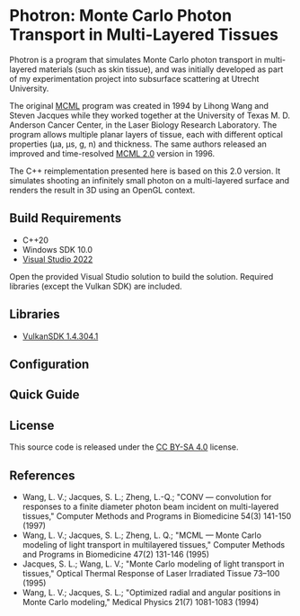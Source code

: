 # Photron: Monte Carlo Photon Transport in Multi-Layered Tissues

Photron is a program that simulates Monte Carlo photon transport in multi-layered materials (such as skin tissue), and was initially developed as part of my experimentation project into subsurface scattering at Utrecht University.

The original [MCML](https://omlc.org/software/mc/mcml/index.html) program was created in 1994 by Lihong Wang and Steven Jacques while they worked together at the University of Texas M. D. Anderson Cancer Center, in the Laser Biology Research Laboratory. The program allows multiple planar layers of tissue, each with different optical properties (μa, μs, g, n) and thickness. The same authors released an improved and time-resolved [MCML 2.0](https://github.com/lhvwang/MCML) version in 1996.

The C++ reimplementation presented here is based on this 2.0 version. It simulates shooting an infinitely small photon on a multi-layered surface and renders the result in 3D using an OpenGL context.

## Build Requirements

* C++20
* Windows SDK 10.0
* [Visual Studio 2022](https://visualstudio.microsoft.com/vs/)

Open the provided Visual Studio solution to build the solution. Required libraries (except the Vulkan SDK) are included.

## Libraries

* [VulkanSDK 1.4.304.1](https://vulkan.lunarg.com)

## Configuration

## Quick Guide

## License

This source code is released under the [CC BY-SA 4.0](https://creativecommons.org/licenses/by-sa/4.0) license.

## References

* Wang, L. V.; Jacques, S. L.; Zheng, L.-Q.; "CONV — convolution for responses to a finite diameter photon beam incident on multi-layered tissues," Computer Methods and Programs in Biomedicine 54(3) 141-150 (1997)
* Wang, L. V.; Jacques, S. L.; Zheng, L. Q.; "MCML — Monte Carlo modeling of light transport in multilayered tissues," Computer Methods and Programs in Biomedicine 47(2) 131-146 (1995)
* Jacques, S. L.; Wang, L. V.; "Monte Carlo modeling of light transport in tissues," Optical Thermal Response of Laser Irradiated Tissue 73–100 (1995)
* Wang, L. V.; Jacques, S. L.; "Optimized radial and angular positions in Monte Carlo modeling," Medical Physics 21(7) 1081-1083 (1994)
